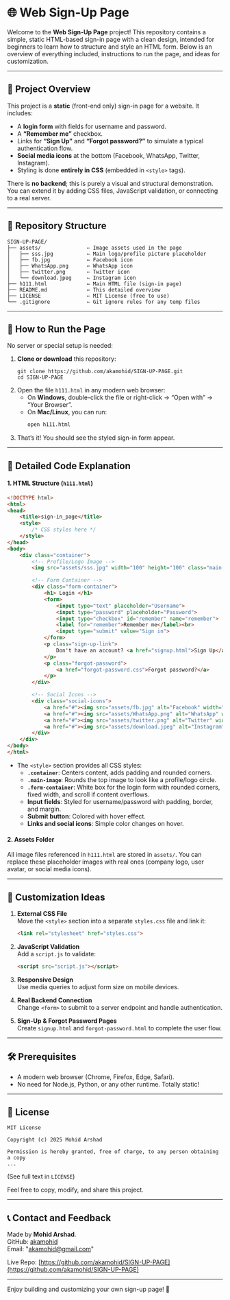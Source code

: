 # 🌐 Web Sign-Up Page 

Welcome to the **Web Sign-Up Page** project! This repository contains a simple, static HTML-based sign-in page with a clean design, intended for beginners to learn how to structure and style an HTML form. Below is an overview of everything included, instructions to run the page, and ideas for customization.

---

## 🚀 Project Overview

This project is a **static** (front-end only) sign-in page for a website. It includes:

- A **login form** with fields for username and password.
- A **“Remember me”** checkbox.
- Links for **“Sign Up”** and **“Forgot password?”** to simulate a typical authentication flow.
- **Social media icons** at the bottom (Facebook, WhatsApp, Twitter, Instagram).
- Styling is done **entirely in CSS** (embedded in `<style>` tags).

There is **no backend**; this is purely a visual and structural demonstration. You can extend it by adding CSS files, JavaScript validation, or connecting to a real server.

---

## 📁 Repository Structure

```
SIGN-UP-PAGE/
├── assets/               ← Image assets used in the page
│   ├── sss.jpg           ← Main logo/profile picture placeholder
│   ├── fb.jpg            ← Facebook icon
│   ├── WhatsApp.png      ← WhatsApp icon
│   ├── twitter.png       ← Twitter icon
│   └── download.jpeg     ← Instagram icon
├── h111.html             ← Main HTML file (sign-in page)
├── README.md             ← This detailed overview
├── LICENSE               ← MIT License (free to use)
└── .gitignore            ← Git ignore rules for any temp files
```

---

## 🔧 How to Run the Page

No server or special setup is needed:

1. **Clone or download** this repository:
   ```
   git clone https://github.com/akamohid/SIGN-UP-PAGE.git
   cd SIGN-UP-PAGE
   ```
2. Open the file `h111.html` in any modern web browser:
   - On **Windows**, double-click the file or right-click → “Open with” → “Your Browser”.
   - On **Mac/Linux**, you can run:
     ```bash
     open h111.html
     ```
3. That’s it! You should see the styled sign-in form appear.

---

## 🎨 Detailed Code Explanation

#### 1. HTML Structure (`h111.html`)

```html
<!DOCTYPE html>
<html>
<head>
    <title>sign-in_page</title>
    <style>
        /* CSS styles here */
    </style>
</head>
<body>
    <div class="container">
        <!-- Profile/Logo Image -->
        <img src="assets/sss.jpg" width="100" height="100" class="main-image">

        <!-- Form Container -->
        <div class="form-container">
            <h1> Login </h1>
            <form>
                <input type="text" placeholder="Username">
                <input type="password" placeholder="Password">
                <input type="checkbox" id="remember" name="remember">
                <label for="remember">Remember me</label><br>
                <input type="submit" value="Sign in">
            </form>
            <p class="sign-up-link">
                Don't have an account? <a href="signup.html">Sign Up</a>
            </p>
            <p class="forgot-password">
                <a href="forgot-password.css">Forgot password?</a>
            </p>
        </div>

        <!-- Social Icons -->
        <div class="social-icons">
            <a href="#"><img src="assets/fb.jpg" alt="Facebook" width="40" height="40"></a>
            <a href="#"><img src="assets/WhatsApp.png" alt="WhatsApp" width="40" height="40"></a>
            <a href="#"><img src="assets/twitter.png" alt="Twitter" width="40" height="40"></a>
            <a href="#"><img src="assets/download.jpeg" alt="Instagram" width="40" height="40"></a>
        </div>
    </div>
</body>
</html>
```

- The `<style>` section provides all CSS styles:
  - **`.container`**: Centers content, adds padding and rounded corners.
  - **`.main-image`**: Rounds the top image to look like a profile/logo circle.
  - **`.form-container`**: White box for the login form with rounded corners, fixed width, and scroll if content overflows.
  - **Input fields**: Styled for username/password with padding, border, and margin.
  - **Submit button**: Colored with hover effect.
  - **Links and social icons**: Simple color changes on hover.

#### 2. Assets Folder

All image files referenced in `h111.html` are stored in `assets/`. You can replace these placeholder images with real ones (company logo, user avatar, or social media icons).

---

## 🔄 Customization Ideas

1. **External CSS File**  
   Move the `<style>` section into a separate `styles.css` file and link it:
   ```html
   <link rel="stylesheet" href="styles.css">
   ```

2. **JavaScript Validation**  
   Add a `script.js` to validate:
   ```html
   <script src="script.js"></script>
   ```

3. **Responsive Design**  
   Use media queries to adjust form size on mobile devices.

4. **Real Backend Connection**  
   Change `<form>` to submit to a server endpoint and handle authentication.

5. **Sign-Up & Forgot Password Pages**  
   Create `signup.html` and `forgot-password.html` to complete the user flow.

---

## 🛠 Prerequisites

- A modern web browser (Chrome, Firefox, Edge, Safari).
- No need for Node.js, Python, or any other runtime. Totally static!

---

## 📄 License

```
MIT License

Copyright (c) 2025 Mohid Arshad

Permission is hereby granted, free of charge, to any person obtaining a copy
...
```
(See full text in `LICENSE`)

Feel free to copy, modify, and share this project.

---

## 📞 Contact and Feedback

Made by **Mohid Arshad**.  
GitHub: [akamohid](https://github.com/akamohid)  
Email: "akamohid@gmail.com"

Live Repo: [https://github.com/akamohid/SIGN-UP-PAGE](https://github.com/akamohid/SIGN-UP-PAGE)

---

Enjoy building and customizing your own sign-up page! 🎉
